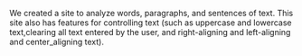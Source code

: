 We created a site to analyze words, paragraphs, and sentences of text. This site also has features for controlling text (such as uppercase and lowercase text,clearing all text entered by the user, and right-aligning and left-aligning and center_aligning text).
